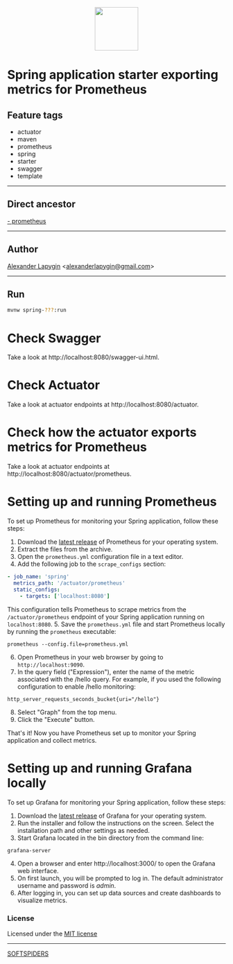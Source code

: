 <div align="center">
    <a href="https://github.com/softspiders/softspiders">
      <img src="https://avatars.githubusercontent.com/u/47006425?v=4"width="100" height="100"/>
    </a>
</div> 

# Spring application starter exporting metrics for Prometheus


## Feature tags

- actuator
- maven
- prometheus
- spring
- starter
- swagger
- template

---

## Direct ancestor

[- prometheus](https://github.com/AlexanderLapygin/spring-actuator#readme)

---

## Author

[Alexander Lapygin](https://github.com/AlexanderLapygin) <<alexanderlapygin@gmail.com>>

---

## Run

```sh
mvnw spring-???:run
```

# Check Swagger

Take a look at http://localhost:8080/swagger-ui.html.

# Check Actuator

Take a look at actuator endpoints at http://localhost:8080/actuator.

# Check how the actuator exports metrics for Prometheus 

Take a look at actuator endpoints at http://localhost:8080/actuator/prometheus.

# Setting up and running Prometheus

To set up Prometheus for monitoring your Spring application, follow these steps:

1. Download the [latest release](https://prometheus.io/download/) of Prometheus for your operating system.
2. Extract the files from the archive.
3. Open the `prometheus.yml` configuration file in a text editor.
4. Add the following job to the `scrape_configs` section:
```yaml
- job_name: 'spring'
  metrics_path: '/actuator/prometheus'
  static_configs:
    - targets: ['localhost:8080']
```
This configuration tells Prometheus to scrape metrics from the `/actuator/prometheus` endpoint of your Spring application running on `localhost:8080`.
5. Save the `prometheus.yml` file and start Prometheus locally by running the `prometheus` executable:
```shell
prometheus --config.file=prometheus.yml
```
6. Open Prometheus in your web browser by going to `http://localhost:9090`.
7. In the query field ("Expression"), enter the name of the metric associated with the /hello query. For example, if you used the following configuration to enable /hello monitoring:
```
http_server_requests_seconds_bucket{uri="/hello"}
```
8. Select "Graph" from the top menu.
9. Click the "Execute" button.

That's it! Now you have Prometheus set up to monitor your Spring application and collect metrics.

# Setting up and running Grafana locally

To set up Grafana for monitoring your Spring application, follow these steps:

1. Download the [latest release](https://grafana.com/grafana/download) of Grafana for your operating system.
2. Run the installer and follow the instructions on the screen. Select the installation path and other settings as needed.
3. Start Grafana located in the bin directory from the command line:
```sh
grafana-server
```
4. Open a browser and enter http://localhost:3000/ to open the Grafana web interface.
5. On first launch, you will be prompted to log in. The default administrator username and password is *admin*.
6. After logging in, you can set up data sources and create dashboards to visualize metrics.

### License

Licensed under the [MIT license](./LICENSE)

---

[SOFTSPIDERS](https://github.com/softspiders/softspiders)
